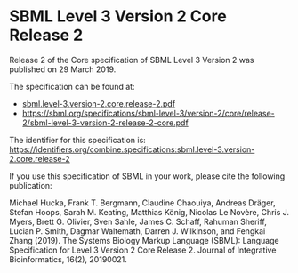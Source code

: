 # SBML Level 3 Version 2 Core Release 2
Release 2 of the Core specification of SBML Level 3 Version 2 was published on 29 March 2019. 

The specification can be found at:

* [sbml.level-3.version-2.core.release-2.pdf](./files/sbml.level-3.version-2.core.release-2.pdf)
* https://sbml.org/specifications/sbml-level-3/version-2/core/release-2/sbml-level-3-version-2-release-2-core.pdf

The identifier for this specification is: https://identifiers.org/combine.specifications:sbml.level-3.version-2.core.release-2

If you use this specification of SBML in your work, please cite the following publication:

Michael Hucka, Frank T. Bergmann, Claudine Chaouiya, Andreas Dräger, Stefan Hoops, Sarah M. Keating, Matthias König, Nicolas Le Novère, Chris J. Myers, Brett G. Olivier, Sven Sahle, James C. Schaff, Rahuman Sheriff, Lucian P. Smith, Dagmar Waltemath, Darren J. Wilkinson, and Fengkai Zhang (2019). The Systems Biology Markup Language (SBML): Language Specification for Level 3 Version 2 Core Release 2. Journal of Integrative Bioinformatics, 16(2), 20190021.